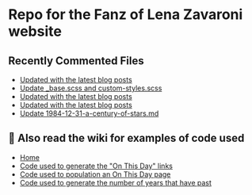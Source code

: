 # Repo for the Fanz of Lena Zavaroni website

## Recently Commented Files
<!-- BLOG-POST-LIST:START -->
- [Updated with the latest blog posts](https://github.com/FanzOfLenaZavaroni/fanzoflenazavaroni.github.io/commit/dc067076b46c2e506a932c87f5b8db1c412e488f)
- [Update _base.scss and custom-styles.scss](https://github.com/FanzOfLenaZavaroni/fanzoflenazavaroni.github.io/commit/ba669e145f2013519c561a9c7fca9c5ce48910b7)
- [Updated with the latest blog posts](https://github.com/FanzOfLenaZavaroni/fanzoflenazavaroni.github.io/commit/b1399b11fe1c72140c671959b5c374dc33326a35)
- [Updated with the latest blog posts](https://github.com/FanzOfLenaZavaroni/fanzoflenazavaroni.github.io/commit/204029d5c6aed3b7b74da26ae051ddccafecf534)
- [Update 1984-12-31-a-century-of-stars.md](https://github.com/FanzOfLenaZavaroni/fanzoflenazavaroni.github.io/commit/5f4b0b96dc437eedf4a46915818518a6571ad231)
<!-- BLOG-POST-LIST:END -->

## :notebook: Also read the wiki for examples of code used
* [Home](https://github.com/FanzOfLenaZavaroni/fanzoflenazavaroni.github.io/wiki)
* [Code used to generate the "On This Day" links](https://github.com/FanzOfLenaZavaroni/fanzoflenazavaroni.github.io/wiki/On-This-Day-Code)
* [Code used to population an On This Day page](https://github.com/FanzOfLenaZavaroni/fanzoflenazavaroni.github.io/wiki/Code-used-to-population-an-On-This-Day-page)
* [Code used to generate the number of years that have past](https://github.com/FanzOfLenaZavaroni/fanzoflenazavaroni.github.io/wiki/Number-of-years-gone-by-code)
